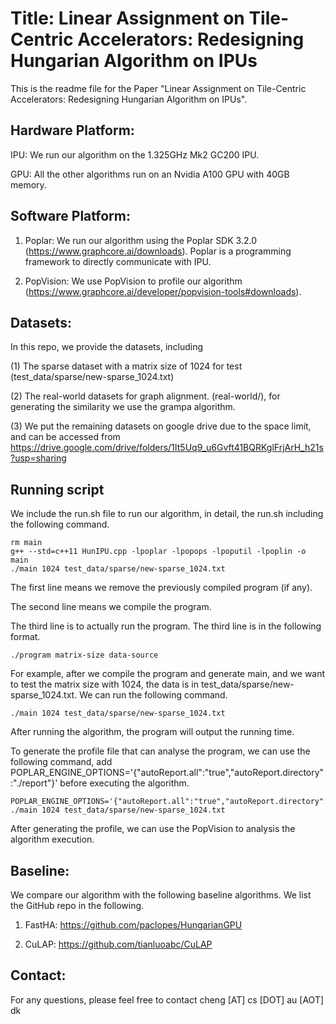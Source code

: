 # Title: Linear Assignment on Tile-Centric Accelerators: Redesigning Hungarian Algorithm on IPUs

This is the readme file for the Paper "Linear Assignment on Tile-Centric Accelerators: Redesigning Hungarian Algorithm on IPUs".

## Hardware Platform:

IPU: We run our algorithm on the 1.325GHz Mk2 GC200 IPU.

GPU: All the other algorithms run on an Nvidia A100 GPU with 40GB memory.

## Software Platform: 

1. Poplar: We run our algorithm using the Poplar SDK 3.2.0 (https://www.graphcore.ai/downloads). Poplar is a programming framework to directly communicate with IPU.

2. PopVision: We use PopVision to profile our algorithm (https://www.graphcore.ai/developer/popvision-tools#downloads).

## Datasets:

In this repo, we provide the datasets, including 

(1) The sparse dataset with a matrix size of 1024 for test (test_data/sparse/new-sparse_1024.txt) 

(2) The real-world datasets for graph alignment. (real-world/), for generating the similarity we use the grampa algorithm.

(3) We put the remaining datasets on google drive due to the space limit, and can be accessed from https://drive.google.com/drive/folders/1It5Uq9_u6Gvft41BQRKglFrjArH_h21s?usp=sharing

## Running script

We include the run.sh file to run our algorithm, in detail, the run.sh including the following command.

```
rm main 
g++ --std=c++11 HunIPU.cpp -lpoplar -lpopops -lpoputil -lpoplin -o main
./main 1024 test_data/sparse/new-sparse_1024.txt
```

The first line means we remove the previously compiled program (if any).

The second line means we compile the program.

The third line is to actually run the program. The third line is in the following format.

```
./program matrix-size data-source
```

For example, after we compile the program and generate main, and we want to test the matrix size with 1024, the data is in test_data/sparse/new-sparse_1024.txt. We can run the following command.

```
./main 1024 test_data/sparse/new-sparse_1024.txt
```

After running the algorithm, the program will output the running time.

To generate the profile file that can analyse the program, we can use the following command, add POPLAR_ENGINE_OPTIONS='{"autoReport.all":"true","autoReport.directory":"./report"}' before executing the algorithm.

```
POPLAR_ENGINE_OPTIONS='{"autoReport.all":"true","autoReport.directory":"./report"}' ./main 1024 test_data/sparse/new-sparse_1024.txt
```

After generating the profile, we can use the PopVision to analysis the algorithm execution. 

## Baseline: 

We compare our algorithm with the following baseline algorithms. We list the GitHub repo in the following.

1. FastHA: https://github.com/paclopes/HungarianGPU

2. CuLAP: https://github.com/tianluoabc/CuLAP

## Contact:

For any questions, please feel free to contact cheng [AT] cs [DOT] au [AOT] dk
